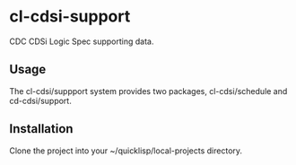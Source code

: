 # cl-cdsi-support
CDC CDSi Logic Spec supporting data.

## Usage
The cl-cdsi/suppport system provides two packages, cl-cdsi/schedule and cd-cdsi/support.

## Installation
Clone the project into your ~/quicklisp/local-projects directory.
